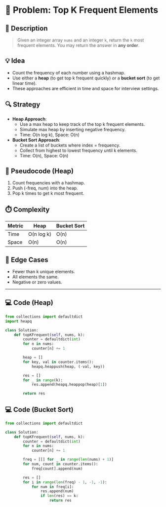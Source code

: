 # 🧩 Problem: Top K Frequent Elements

## 📜 Description

> Given an integer array `nums` and an integer `k`, return the `k` most frequent elements. You may return the answer in **any order**.

## 💡 Idea

- Count the frequency of each number using a hashmap.
- Use either a **heap** (to get top k frequent quickly) or a **bucket sort** (to get linear time).
- These approaches are efficient in time and space for interview settings.

## 🔍 Strategy

- **Heap Approach**:
  - Use a max heap to keep track of the top k frequent elements.
  - Simulate max heap by inserting negative frequency.
  - Time: O(n log k), Space: O(n)
- **Bucket Sort Approach**:
  - Create a list of buckets where index = frequency.
  - Collect from highest to lowest frequency until k elements.
  - Time: O(n), Space: O(n)

## 🧠 Pseudocode (Heap)

1. Count frequencies with a hashmap.
2. Push (-freq, num) into the heap.
3. Pop k times to get k most frequent.

## ⏱️ Complexity

| Metric | Heap       | Bucket Sort |
| ------ | ---------- | ----------- |
| Time   | O(n log k) | O(n)        |
| Space  | O(n)       | O(n)        |

## 🧪 Edge Cases

- Fewer than k unique elements.
- All elements the same.
- Negative or zero values.

---

## 💻 Code (Heap)

```python
from collections import defaultdict
import heapq

class Solution:
    def topKFrequent(self, nums, k):
        counter = defaultdict(int)
        for n in nums:
            counter[n] += 1

        heap = []
        for key, val in counter.items():
            heapq.heappush(heap, (-val, key))

        res = []
        for _ in range(k):
            res.append(heapq.heappop(heap)[1])

        return res
```

## 💻 Code (Bucket Sort)

```python
from collections import defaultdict

class Solution:
    def topKFrequent(self, nums, k):
        counter = defaultdict(int)
        for n in nums:
            counter[n] += 1

        freq = [[] for _ in range(len(nums) + 1)]
        for num, count in counter.items():
            freq[count].append(num)

        res = []
        for i in range(len(freq) - 1, -1, -1):
            for num in freq[i]:
                res.append(num)
                if len(res) == k:
                    return res
```
